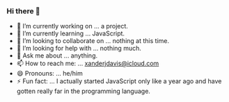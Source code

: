 ### Hi there 👋



- 🔭 I’m currently working on ... a project.
- 🌱 I’m currently learning ... JavaScript.
- 👯 I’m looking to collaborate on ... nothing at this time.
- 🤔 I’m looking for help with ... nothing much.
- 💬 Ask me about ... anything.
- 📫 How to reach me: ... xanderjdavis@icloud.com
- 😄 Pronouns: ... he/him
- ⚡ Fun fact: ... I actually started JavaScript only like a year ago and have gotten really far in the programming language.
